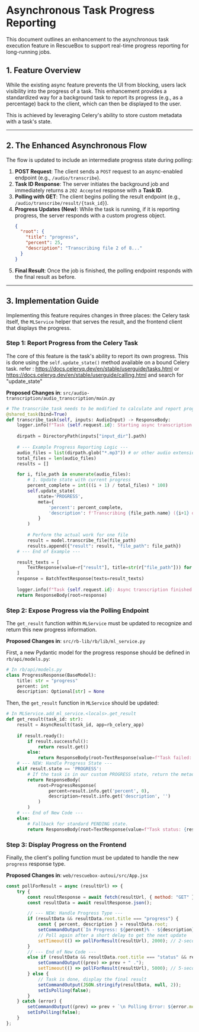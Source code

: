 # Asynchronous Task Progress Reporting

This document outlines an enhancement to the asynchronous task execution feature in RescueBox to support real-time progress reporting for long-running jobs.

## 1. Feature Overview

While the existing async feature prevents the UI from blocking, users lack visibility into the progress of a task. This enhancement provides a standardized way for a background task to report its progress (e.g., as a percentage) back to the client, which can then be displayed to the user.

This is achieved by leveraging Celery's ability to store custom metadata with a task's state.

---

## 2. The Enhanced Asynchronous Flow

The flow is updated to include an intermediate progress state during polling:

1.  **POST Request**: The client sends a `POST` request to an async-enabled endpoint (e.g., `/audio/transcribe`).
2.  **Task ID Response**: The server initiates the background job and immediately returns a `202 Accepted` response with a **Task ID**.
3.  **Polling with GET**: The client begins polling the result endpoint (e.g., `/audio/transcribe/result/{task_id}`).
4.  **Progress Updates (New)**: While the task is running, if it is reporting progress, the server responds with a custom progress object.
    ```json
    {
      "root": {
        "title": "progress",
        "percent": 25,
        "description": "Transcribing file 2 of 8..."
      }
    }
    ```
5.  **Final Result**: Once the job is finished, the polling endpoint responds with the final result as before.

---

## 3. Implementation Guide

Implementing this feature requires changes in three places: the Celery task itself, the `MLService` helper that serves the result, and the frontend client that displays the progress.

### Step 1: Report Progress from the Celery Task

The core of this feature is the task's ability to report its own progress. This is done using the `self.update_state()` method available on a bound Celery task.
refer : https://docs.celeryq.dev/en/stable/userguide/tasks.html or https://docs.celeryq.dev/en/stable/userguide/calling.html
and search for "update_state"

**Proposed Changes in**: `src/audio-transcription/audio_transcription/main.py`

```python
# The transcribe_task needs to be modified to calculate and report progress.
@shared_task(bind=True)
def transcribe_task(self, inputs: AudioInput) -> ResponseBody:
    logger.info(f"Task {self.request.id}: Starting async transcription.")
    
    dirpath = DirectoryPath(inputs["input_dir"].path)
    
    # --- Example Progress Reporting Logic ---
    audio_files = list(dirpath.glob("*.mp3")) # or other audio extensions
    total_files = len(audio_files)
    results = []

    for i, file_path in enumerate(audio_files):
        # 1. Update state with current progress
        percent_complete = int(((i + 1) / total_files) * 100)
        self.update_state(
            state='PROGRESS',
            meta={
                'percent': percent_complete,
                'description': f'Transcribing {file_path.name} ({i+1} of {total_files})'
            }
        )
        
        # Perform the actual work for one file
        result = model.transcribe_file(file_path)
        results.append({"result": result, "file_path": file_path})
    # --- End of Example ---

    result_texts = [
        TextResponse(value=r["result"], title=str(r["file_path"])) for r in results
    ]
    response = BatchTextResponse(texts=result_texts)
    
    logger.info(f"Task {self.request.id}: Async transcription finished.")
    return ResponseBody(root=response)
```

### Step 2: Expose Progress via the Polling Endpoint

The `get_result` function within `MLService` must be updated to recognize and return this new progress information.

**Proposed Changes in**: `src/rb-lib/rb/lib/ml_service.py`

First, a new Pydantic model for the progress response should be defined in `rb/api/models.py`:

```python
# In rb/api/models.py
class ProgressResponse(BaseModel):
    title: str = "progress"
    percent: int
    description: Optional[str] = None
```

Then, the `get_result` function in `MLService` should be updated:

```python
# In MLService.add_ml_service.<locals>.get_result
def get_result(task_id: str):
    result = AsyncResult(task_id, app=rb_celery_app)
    
    if result.ready():
        if result.successful():
            return result.get()
        else:
            return ResponseBody(root=TextResponse(value=f"Task failed: {result.info}", title="error"))
    # --- NEW: Handle Progress State ---
    elif result.state == 'PROGRESS':
        # If the task is in our custom PROGRESS state, return the metadata.
        return ResponseBody(
            root=ProgressResponse(
                percent=result.info.get('percent', 0),
                description=result.info.get('description', '')
            )
        )
    # --- End of New Code ---
    else:
        # Fallback for standard PENDING state.
        return ResponseBody(root=TextResponse(value=f"Task status: {result.state}", title="status"))
```

### Step 3: Display Progress on the Frontend

Finally, the client's polling function must be updated to handle the new `progress` response type.

**Proposed Changes in**: `web/rescuebox-autoui/src/App.jsx`

```javascript
const pollForResult = async (resultUrl) => {
    try {
        const resultResponse = await fetch(resultUrl, { method: "GET" });
        const resultData = await resultResponse.json();

        // --- NEW: Handle Progress Type ---
        if (resultData && resultData.root.title === "progress") {
            const { percent, description } = resultData.root;
            setCommandOutput(`In Progress: ${percent}% - ${description}`);
            // Poll again after a short delay to get the next update
            setTimeout(() => pollForResult(resultUrl), 2000); // 2-second delay
        }
        // --- End of New Code ---
        else if (resultData && resultData.root.title === "status" && resultData.root.value.includes("PENDING")) {
            setCommandOutput((prev) => prev + " .");
            setTimeout(() => pollForResult(resultUrl), 5000); // 5-second delay
        } else {
            // Task is done, display the final result
            setCommandOutput(JSON.stringify(resultData, null, 2));
            setIsPolling(false);
        }
    } catch (error) {
        setCommandOutput((prev) => prev + `\n Polling Error: ${error.message}`);
        setIsPolling(false);
    }
};
```
